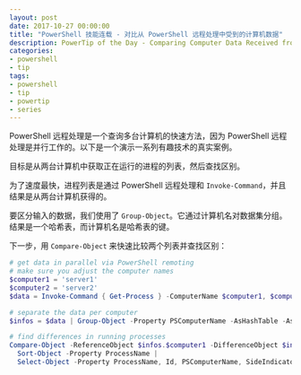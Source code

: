 ```yaml
---
layout: post
date: 2017-10-27 00:00:00
title: "PowerShell 技能连载 - 对比从 PowerShell 远程处理中受到的计算机数据"
description: PowerTip of the Day - Comparing Computer Data Received from PowerShell Remoting
categories:
- powershell
- tip
tags:
- powershell
- tip
- powertip
- series
---
```

PowerShell 远程处理是一个查询多台计算机的快速方法，因为 PowerShell 远程处理是并行工作的。以下是一个演示一系列有趣技术的真实案例。

目标是从两台计算机中获取正在运行的进程的列表，然后查找区别。

为了速度最快，进程列表是通过 PowerShell 远程处理和 `Invoke-Command`，并且结果是从两台计算机获得的。

要区分输入的数据，我们使用了 `Group-Object`。它通过计算机名对数据集分组。结果是一个哈希表，而计算机名是哈希表的键。

下一步，用 `Compare-Object` 来快速比较两个列表并查找区别：

```powershell
# get data in parallel via PowerShell remoting
# make sure you adjust the computer names
$computer1 = 'server1'
$computer2 = 'server2'
$data = Invoke-Command { Get-Process } -ComputerName $computer1, $computer2

# separate the data per computer
$infos = $data | Group-Object -Property PSComputerName -AsHashTable -AsString

# find differences in running processes
Compare-Object -ReferenceObject $infos.$computer1 -DifferenceObject $infos.$computer2 -Property ProcessName -PassThru |
  Sort-Object -Property ProcessName |
  Select-Object -Property ProcessName, Id, PSComputerName, SideIndicator
```

<!--本文国际来源：[Comparing Computer Data Received from PowerShell Remoting](http://community.idera.com/powershell/powertips/b/tips/posts/comparing-computer-data-received-from-powershell-remoting)-->
